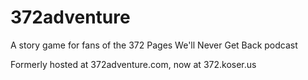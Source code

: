 # 372adventure
A story game for fans of the 372 Pages We'll Never Get Back podcast

Formerly hosted at 372adventure.com, now at 372.koser.us
